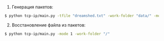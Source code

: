 1. Генерация пакетов:

```bash
$ python tcp-ip/main.py -tfile "dreamshed.txt" -work-folder "data/" -mode 0 -payload 32000 -ip-source "192.168.0.1" -ip-destination "192.168.0.2" -port-source 8080 -port-destination 9000 -ttl 64
```

2. Восстановление файла из пакетов:

```bash
$ python tcp-ip/main.py -mode 1 -work-folder "/"
```
